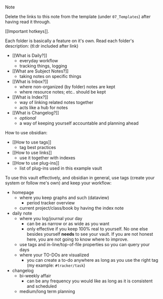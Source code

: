 >[!Note]
>Delete the links to this note from the template (under `07_Templates`) after having read it through.

[[Important hotkeys]].

Each folder is basically a feature on it's own.
Read each folder's description: (tl:dr included after link)
- [[What is Daily?]]
	- everyday workflow
	- tracking things, logging
- [[What are Subject Notes?]]
	- taking notes on specific things
- [[What is Inbox?]]
	- where non-organized (by folder) notes are kept
	- where resource notes; etc.. should be kept
- [[What is Index?]]
	- way of linking related notes together
	- acts like a hub for notes
- [[What is Changelog?]]
	- *optional*
	- a way of keeping yourself accountable and planning ahead

How to use obsidian:
- [[How to use tags]]
	- tag best practices
- [[How to use links]]
	- use it together with indexes
- [[How to use plug-ins]]
	- list of plug-ins used in this example vault

To use this vault effectively, and obsidian in general, use tags (create your system or follow me's own) and keep your workflow:
- homepage 
	- where you keep graphs and such (dataview)
		- period tracker overview
	- current project/class/book by having the index note
- daily note
	- where you log/journal your day
		- can be as narrow or as wide as you want
		- only effective if you keep 100% real to yourself. No one else besides yourself **needs** to see your vault. If you are not honest here, you are not going to know where to improve.
	- use tags and in-line/top-of-file properties so you can query your days
	- where your TO-DOs are visualized
		- you can create a to-do anywhere as long as you use the right tag (my example: `#tracker/task`)
- changelog
	- bi-weekly affair
		- can be any frequency you would like as long as it is consistent and scheduled
	- medium/long term planning